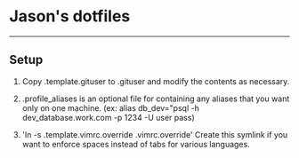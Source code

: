 # Jason's dotfiles
------------------

## Setup

1. Copy .template.gituser to .gituser and modify the contents as necessary.

2. .profile_aliases is an optional file for containing any aliases that you want only on one machine.
(ex: alias db_dev="psql -h dev_database.work.com -p 1234 -U user pass)

3. 'ln -s .template.vimrc.override .vimrc.override' Create this symlink if you want to enforce spaces instead of tabs for various languages.

